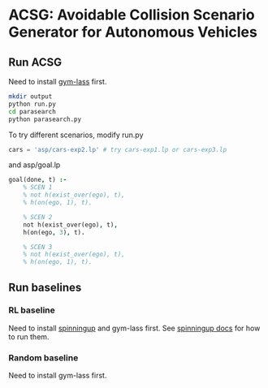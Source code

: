 # ACSG: Avoidable Collision Scenario Generator for Autonomous Vehicles

## Run ACSG

Need to install [gym-lass](https://github.com/Autonomous-Driving-Safety-Project/gym-lass) first.

```sh
mkdir output
python run.py
cd parasearch
python parasearch.py
```

To try different scenarios, modify run.py
```python
cars = 'asp/cars-exp2.lp' # try cars-exp1.lp or cars-exp3.lp
```

and asp/goal.lp
```prolog
goal(done, t) :-
    % SCEN 1
    % not h(exist_over(ego), t),
    % h(on(ego, 1), t).

    % SCEN 2
    not h(exist_over(ego), t),
    h(on(ego, 3), t).

    % SCEN 3
    % not h(exist_over(ego), t),
    % h(on(ego, 1), t).
```

## Run baselines

### RL baseline

Need to install [spinningup](https://spinningup.openai.com/en/latest/) and gym-lass first. See [spinningup docs](https://spinningup.openai.com/en/latest/user/running.html#launching-from-scripts) for how to run them.

### Random baseline

Need to install gym-lass first.
